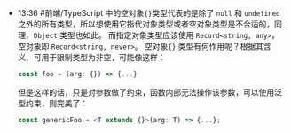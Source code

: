 
- 13:36 
	#前端/TypeScript 中的空对象`{}`类型代表的是除了 `null` 和 `undefined` 之外的所有类型，所以想使用它指代对象类型或者空对象类型是不合适的，同理，`Object` 类型也如此。
	而指定对象类型应该使用 `Record<string, any>`，空对象即 `Record<string, never>`。
	空对象`{}` 类型有何作用呢？根据其含义，可用于限制类型为非空，可能像这样：
	```js
	const foo = (arg: {}) => {...}
	```
	但是这样的话，只是对参数做了约束，函数内部无法操作该参数，可以使用泛型约束，则完美了：
	```typescript
	const genericFoo = <T extends {}>(arg: T) => {...};
	```